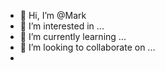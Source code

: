 - 👋 Hi, I’m @Mark
- 👀 I’m interested in ...
- 🌱 I’m currently learning ...
- 💞️ I’m looking to collaborate on ...
- 


<!---
GrindForMoney/GrindForMoney is a ✨ special ✨ repository because its `README.md` (this file) appears on your GitHub profile.
You can click the Preview link to take a look at your changes.
--->
